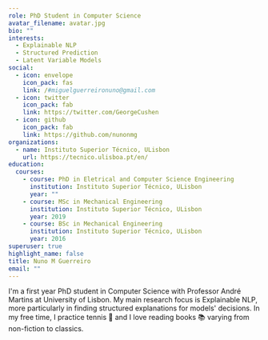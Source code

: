 ```yaml
---
role: PhD Student in Computer Science
avatar_filename: avatar.jpg
bio: ""
interests:
  - Explainable NLP
  - Structured Prediction
  - Latent Variable Models
social:
  - icon: envelope
    icon_pack: fas
    link: /#miguelguerreironuno@gmail.com
  - icon: twitter
    icon_pack: fab
    link: https://twitter.com/GeorgeCushen
  - icon: github
    icon_pack: fab
    link: https://github.com/nunonmg
organizations:
  - name: Instituto Superior Técnico, ULisbon
    url: https://tecnico.ulisboa.pt/en/
education:
  courses:
    - course: PhD in Eletrical and Computer Science Engineering
      institution: Instituto Superior Técnico, ULisbon
      year: ""
    - course: MSc in Mechanical Engineering
      institution: Instituto Superior Técnico, ULisbon
      year: 2019
    - course: BSc in Mechanical Engineering
      institution: Instituto Superior Técnico, ULisbon
      year: 2016
superuser: true
highlight_name: false
title: Nuno M Guerreiro
email: ""
---
```

I'm a first year PhD student in Computer Science with Professor André Martins at University of Lisbon. My main research focus is Explainable NLP, more particularly in finding structured explanations for models' decisions. In my free time, I practice tennis 🎾 and I love reading books 📚 varying from non-fiction to classics.